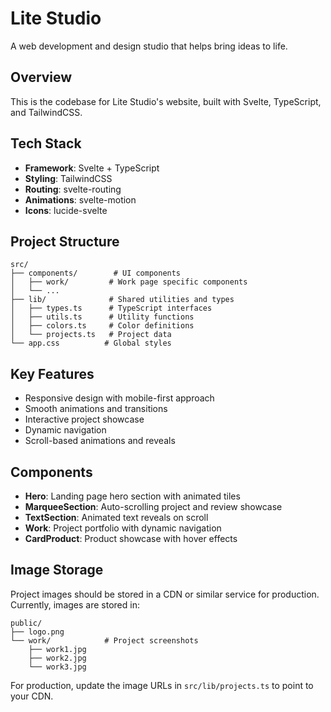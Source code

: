 # Lite Studio

A web development and design studio that helps bring ideas to life.

## Overview

This is the codebase for Lite Studio's website, built with Svelte, TypeScript, and TailwindCSS.

## Tech Stack

- **Framework**: Svelte + TypeScript
- **Styling**: TailwindCSS
- **Routing**: svelte-routing
- **Animations**: svelte-motion
- **Icons**: lucide-svelte

## Project Structure

```
src/
├── components/        # UI components
│   ├── work/         # Work page specific components
│   └── ...
├── lib/              # Shared utilities and types
│   ├── types.ts      # TypeScript interfaces
│   ├── utils.ts      # Utility functions
│   ├── colors.ts     # Color definitions
│   └── projects.ts   # Project data
└── app.css          # Global styles
```

## Key Features

- Responsive design with mobile-first approach
- Smooth animations and transitions
- Interactive project showcase
- Dynamic navigation
- Scroll-based animations and reveals

## Components

- **Hero**: Landing page hero section with animated tiles
- **MarqueeSection**: Auto-scrolling project and review showcase
- **TextSection**: Animated text reveals on scroll
- **Work**: Project portfolio with dynamic navigation
- **CardProduct**: Product showcase with hover effects

## Image Storage

Project images should be stored in a CDN or similar service for production. Currently, images are stored in:

```
public/
├── logo.png
└── work/            # Project screenshots
    ├── work1.jpg
    ├── work2.jpg
    └── work3.jpg
```

For production, update the image URLs in `src/lib/projects.ts` to point to your CDN.